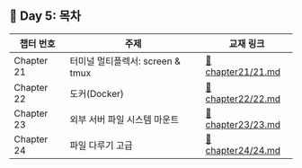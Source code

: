 ## 📘 Day 5: 목차

| 챕터 번호 | 주제 | 교재 링크                            |
|-----------|------|--------------------------------------|
| Chapter 21 |  터미널 멀티플렉서: screen & tmux   | [📄 chapter21/21.md](chapter21/21.md) |
| Chapter 22 |  도커(Docker)   | [📄 chapter22/22.md](chapter22/22.md) |
| Chapter 23 |  외부 서버 파일 시스템 마운트   | [📄 chapter23/23.md](chapter23/23.md) |
| Chapter 24 |  파일 다루기 고급   | [📄 chapter24/24.md](chapter24/24.md) |
